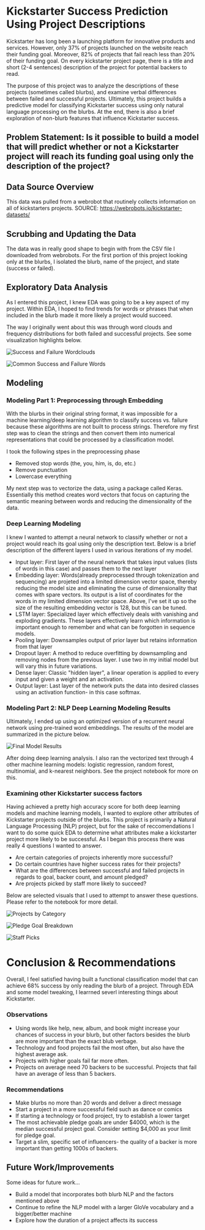 
# Kickstarter Success Prediction Using Project Descriptions

Kickstarter has long been a launching platform for innovative products and services. However, only 37% of projects launched on the website reach their funding goal. Moreover, 82% of projects that fail reach less than 20% of their funding goal. On every kickstarter project page, there is a title and short (2-4 sentences) description of the project for potential backers to read. 

The purpose of this project was to analyze the descriptions of these projects (sometimes called blurbs), and examine verbal differences between failed and successful projects. Ultimately, this project builds a predictive model for classifying Kickstarter success using only natural language processing on the blurbs. At the end, there is also a brief exploration of non-blurb features that influence Kickstarter success.

## Problem Statement: Is it possible to build a model that will predict whether or not a Kickstarter project will reach its funding goal using only the description of the project?


## Data Source Overview

This data was pulled from a webrobot that routinely collects information on all of kickstarters projects.
SOURCE: https://webrobots.io/kickstarter-datasets/

## Scrubbing and Updating the Data

The data was in really good shape to begin with from the CSV file I downloaded from webrobots. For the first portion of this project looking only at the blurbs, I isolated the blurb, name of the project, and state (success or failed). 

## Exploratory Data Analysis

As I entered this project, I knew EDA was going to be a key aspect of my project. Within EDA, I hoped to find trends for words or phrases that when included in the blurb made it more likely a project would succeed. 

The way I originally went about this was through word clouds and frequency distributions for both failed and successful projects. See some visualization highlights below.

![Success and Failure Wordclouds](wordclouds.PNG)


![Common Success and Failure Words](word_freqdists.PNG)

## Modeling

### Modeling Part 1: Preprocessing through Embedding

With the blurbs in their original string format, it was impossible for a machine learning/deep learning algorithm to classify success vs. failure because these algorithms are not built to process strings. Therefore my first step was to clean the strings and then convert them into numerical representations that could be processed by a classification model.

I took the following stpes in the preprocessing phase

* Removed stop words (the, you, him, is, do, etc.)
* Remove punctuation
* Lowercase everything

My next step was to vectorize the data, using a package called Keras. Essentially this method creates word vectors that focus on capturing the semantic meaning between words and reducing the dimensionality of the data.


### Deep Learning Modeling

I knew I wanted to attempt a neural network to classify whether or not a project would reach its goal using only the description text. Below is a brief description of the different layers I used in various iterations of my model.

* Input layer: First layer of the neural network that takes input values (lists of words in this case) and passes them to the next layer
* Embedding layer: Words(already preprocessed through tokenization and sequencing) are projeted into a limited dimension vector space, thereby reducing the model size and eliminating the curse of dimensionality that comes with spare vectors. Its output is a list of coordinates for the words in my limited dimension vector space. Above, I've set it up so the size of the resulting embedding vector is 128, but this can be tuned.
* LSTM layer: Specialized layer which effectively deals with vanishing and exploding gradients. These layers effectively learn which information is important enough to remember and what can be forgotten in sequence models.
* Pooling layer: Downsamples output of prior layer but retains information from that layer
* Dropout layer: A method to reduce overfitting by downsampling and removing nodes from the previous layer. I use two in my initial model but will vary this in future variations.
* Dense layer: Classic "hidden layer", a linear operation is applied to every input and given a weight and an activation.
* Output layer: Last layer of the network puts the data into desired classes using an activation function- in this case softmax.


### Modeling Part 2: NLP Deep Learning Modeling Results

Ultimately, I ended up using an optimized version of a recurrent neural network using pre-trained word embeddings. The results of the model are summarized in the picture below.

![Final Model Results](finalmodel_results.PNG)

After doing deep learning analysis. I also ran the vectorized text through 4 other machine learning models: logistic regression, random forest, multinomial, and k-nearest neighbors. See the project notebook for more on this. 

### Examining other Kickstarter success factors

Having achieved a pretty high accuracy score for both deep learning models and machine learning models, I wanted to explore other attributes of Kickstarter projects outside of the blurbs. This project is primarily a Natural Language Processing (NLP) project, but for the sake of reccomendations I want to do some quick EDA to determine what attributes make a kickstarter project more likely to be successful. As I began this process there was really 4 questions I wanted to answer.

* Are certain categories of projects inherently more successful?
* Do certain countries have higher success rates for their projects?
* What are the differences between successful and failed projects in regards to goal, backer count, and amount pledged?
* Are projects picked by staff more likely to succeed?

Below are selected visuals that I used to attempt to answer these questions. Please refer to the notebook for more detail. 

![Projects by Category](projects_category.PNG)

![Pledge Goal Breakdown](pledge_goals.PNG)

![Staff Picks](staff_pick.PNG)

# Conclusion & Recommendations

Overall, I feel satisfied having built a functional classification model that can achieve 68% success by only reading the blurb of a project. Through EDA and some model tweaking, I learrned severl interesting things about Kickstarter.

### Observations

* Using words like help, new, album, and book might increase your chances of success in your blurb, but other factors besides the blurb are more important than the exact blub verbage.
* Technology and food projects fail the most often, but also have the highest average ask.
* Projects with higher goals fail far more often.
* Projects on average need 70 backers to be successful. Projects that fail have an average of less than 5 backers.

### Recommendations

* Make blurbs no more than 20 words and deliver a direct message
* Start a project in a more successful field such as dance or comics
* If starting a technology or food project, try to establish a lower target
* The most achievable pledge goals are under $4000, which is the median successful project goal. Consider setting $4,000 as your limit for pledge goal.
* Target a slim, specific set of influencers- the quality of a backer is more important than getting 1000s of backers. 

## Future Work/Improvements

Some ideas for future work...

* Build a model that incorporates both blurb NLP and the factors mentioned above
* Continue to refine the NLP model with a larger GloVe vocabulary and a bigger/better machine
* Explore how the duration of a project affects its success

